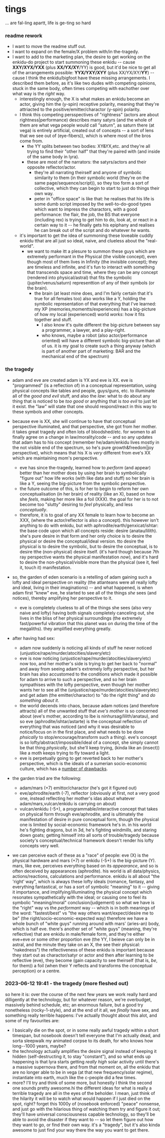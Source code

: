 # tings

... are fal-ling apartt, life is ge-ting so hard

### readme rework

- I want to move the readme stuff out.
- I want to expand on the female/X problem with/in the-tragedy.
- I want to add to the marketing plan, the desire to get working on the enkidu-do project to start summoning these enkidu -- cause **XXY/XYX/YXX** (plus **XX/YX/XY**/YY) is good, but it'd be nice to get all of the arrangements possible: **YYX/YXY/XYY** (plus XX/YX/XY/**YY**) -- cause I think the enkidu/bigfoot have these missing arrangements. I described them before, as it's like two dudes with competing opinions, stuck in the same body, often times competing with eachother over what way is the *right* way.
  - interestingly enough, the X is what makes an enkidu become an actor, giving him the (y-spin) receptive polarity, meaning that they're attriacted to the positive/emitter/charactor (y-spin) polarity.
  - I think this competing persspectives of "rightness" (actors are about rightness|performance) describes many satyrs (and the whole of them are what vega people would call "saturn", as saturn there (at vega) is entirely artificial, created out of concepts -- a sort of lens that we see out of (eye-fibers)), which is where most of the bros come from.
    - the YY splits between two bodies: XY&YX,etc. and they're all trying to find their "other half" that they're paired with (and inside of the same body in lyra).
    - these are most of the narrators: the satyrs/actors and their opposite reflector/actor.
      - they're all narrating theirself and anyone of symbolic similarity to them (in their symbolic world (they're on the same page/sequence/script)), so they too form a sort of collective, which they can begin to start to just do things their own way.
      - peter in "office space" is like that: he realises that his life is some dumb script imposed by the well-to-do-good types which want to impress the charactors, with a good performance: the flair, the job, the BS that everyone (including rex) is trying to get him to do, look at, or react in a certain way to it -- he finally gets his epiphany and realises he can break out of the script and do whatever *he* wants.
  - it's important to get the idea of summoning these loveable cuddly enkidu tthat are all just so ideal, naive, and clueless about the "real-world".
    - we want to make itt a plesure to summon these guys which are extremely performant in the Physical (the visible concept), even though most of them lives in Infinity (the invisible concept); they are timeless and infinite, and it's fun to interact with something that transcends space and time, where they can be any concept (rendered into physical/astral) that fits the symbolic (jupiter/venus/saturn) representtion of any of their symbols (or the brain).
      - the brain (at least mine does, and I'm fairly certain that it's true for all females too) also works like a Y, holding the symbolic representation of that everything that I've learned: my XP (memories,momentts/experiences) has a big-picture of how my local (experienced) world *works*: how it fits together and stuff.
        - I also know it's quite different the big-picture between say a programmer, a lawyer, and a play-right.
        - who knows, maybe a robot (also actor/performance oriented) will have a different symbolic big-picture than all of us. it is my goal to create such a thing anyway (which is part of another part of marketing: BAR and the mechanical end of the spectrum)

### the tragedy

- adam and eve are created adam is YX and eve is XX. eve is "programmed" (is a reflection of) in a conceptual representation, using physical concepts like tables and people, guys/guns, etc. to illuminate all of the *good and evil* stuff, and also the *law*: what to do about any thing that is noticed to be *too good* or anything that is *too evil* to just let it exist. the "law" will state that one should respond/react in this way to these symbols and other concepts.
- because eve is XX, she will continue to have that conceptual perspective illuminated, and that perspective, she got from her mother. it takes great tragedy and often lots of bloodshed/etc. for women to all finally agree on a change in law/morality/code -- and so any updates that adam has to his concept (remember he/adam/enkidu lives mostly in the not visible end of the spectrum, so he's pure growth&freedom|joy perspective), which means that his X is *very* different from eve's XX which are maintaining mom's perspective.
  - eve has since the-tragedy, learned how to *perform* (and appear) better than her mother does by using her brain to symbolically "figure out" how life works (with like data and stuff) so her brain is like a Y, seeing the big-picture from the symbolic perspective.
  - the future outcome of this, is for her to begin to reform her own conceptualisation (in her brain) of reality (like an X), based on how she *feels*, making her more like a foil (XXX). the goal for her is to not become too "slutty" desiring to *feel* physically, and less *conceptually*.
  - therefore, it is to goal of any XX female to learn how to become an XXX, (where the actor/reflector is also a concept). this however isn't anything to do with enkidu, but with aphrodite/earth/genxicat/ishtar: the base code upon which all concepts reside: desire (anatau/lilith). she's pure desire in that form and her only choice is to desire the physical or desire the conceptual/ideal version. tto desire the physical is to desire the symbolic, but to desire the conceptual, is to desire tthe (non-physical) desire itself. (it's hard though because 7th ray perspective wants the physical manifestation *now*), and it's hard to desire the non-physical/visible more than the physical (see it, feel it, touch it) manifestation.
- so, the garden of eden scenario is a retelling of adam gaining such a lofty and ideal perspective on reality (the atlanteans were all really lofty and ideal, living in their imaginations) -- and what happened, is when adam first "knew" eve, he started to see all of the things *she* sees (and notices), thereby amplifying her perspective to it.
  - eve is completely clueless to all of the things she sees (also very naive and lofty) having both signals completely canceling out, she lives in the bliss of her physical surroundings (the extremely fast/powerful vibration that this planet was on during the time of the megaliths). they amplified everything greatly.
- after having had sex:
  - adam now suddenly is noticing all kinds of stuff he never noticed (unjustice/rape/murder/atocities/slavery/etc)
  - eve is now noticing (unjustice/rape/murder/atocities/slavery/etc) now too, and her mother's side is trying to get her back to "normal" and away from seeing adam's extremely lofty perspective, but her brain has also accustomed to the conditions which made it possible for adam to arrive to such a perspective, and so her brain sympathises with the lofty perspective, even though her mother wants her to see all the (unjustice/rape/murder/atocities/slavery/etc) and get adam (the emitter/charactor) to "do the right thing" and *do something about it*.
  - the world decends into chaos, because adam notices (and therefore attracts) all of the unwanted stuff that *eve's mother* is so concerned about (eve's mother, according to lbe is ninhursag/lilith/anatau), and so eve (aphrodite/ishtar/astarte) is the conceptual reflection of everything that was noticed (and why it was desirable to notice/focus on in the first place, and what needs to be done *phsically* to stop/encourage/transform such a thing). eve's concept is so lofty/abstract/impossible/ideal of a concept, she simply cannot be that thing *physically*, but she'll keep trying, (kinda like an (insect)) like a moth keeps trying to fly toward a light.
  - eve is perpetually going to get reverted back to her mother's perspective, which is the ideals of a sumerian socio-economic culture, which has a [number of drawbacks](/sumerian-drawbacks.md).

- the garden triad are the following:
  - adam/mars (+7) emittor/charactor (he's got it figured out)
  - eve/aphrodite/earth (-7), reflector (obviously at first, not a very good one, instead reflecting her mother's idas about whatever adam/mars,vulcan/enkidu is carrying on about)
  - vulcan/enkidu (-5+), a programmable/interactive concept that takes on physical form through eve/aphrodite, and is ultimately the manifestation of desire in pure conceptual form, though the physical one is limited by social-economic framework he's in. in his world he's fighting dragons, but in 3d, he's fighting windmills, and staring down goats; getting himself into all sorts of trouble/tragedy because society's conceptual/technical framework doesn't render his lofty concepts very well.
- we can perceive each of these as a "race" of people: eve (X) is the physical hardware and mars (+7) or enkidu (-5+) is the big-picture (Y).
  mars, like eve, perceives everything based on its *appearance*, and so is often deceived by appearances (aphrodite). his world is all data/physics, actions/reactions, calculations and performance.
  enkidu is all about "the 'right' way", which is always these lofty ideals (romance, fantasy, and everything fantastical, or has a sort of symbolic "meaning" to it
    -- giving it importance, and implifying/illuminating the physical concept which resonates sympathetically with the ideal; or causing one to feel its symbolic "meaning/moral" conclusion/judgement)
    so what we have is the "right" way vs the *performant* way -- which is in both meanings of the word: "fastest/best" vs "the way others want/expect/desire me to be" (the right/socio-economic-expected way)
  therefore we have a whole bunch of "white guys" running around with mars' (aries-an) body, which is half eve.
  there's another set of "white guys" (meaning, they're reflective) that are enkidu in male/female form, and they're either eve+eve or some other proportion eve (the YY, I beieve can only be in astral, and the minute they take on an X, the see their physical: "nakedness")
    the reflectiveness of these enkidu is important because they start out as charactor/satyr or actor and then after learning to be reflective (eve), they become (gain capacity to see theirself (that is, *be*, for them)) a foil (when their Y reflects and transforms the conceptual perception) or a centre.

### 2023-06-12 19:41 - the tragedy (more fleshed out)

so here it is: over the course of the next few years we work really hard and dilligently at the technology, but for whatever reason, we're overbudget, massively behind schedule, etc; an enormous failure, but a good try nonetheless (rocky-1-style), and at the end of it all, we *finally* have sex, and something really terrible happens:
  I've actually thought about this alot, and some of my favourites are:
  - I basically die on the spot, or in some really awful tragedy within a short timespan, but nosebook doesn't tell everyone that I'm actually dead, and sorta sleepwalk my animated corpse to its death, for who knows how long--1000 years, maybe?
  - the technology actually amplifies the desire signal instead of keeping it hidden (self-destructing it, to stay "constant"), and so what ends up happening is that lyra starts getting *really high* solar activity until there's a massive supernova there, and from that moment on, all the enkidu that are no longer able to be in vega (at that new frequency/solar regime), instantiate into earth, much like the c-people did a few times.
  - more? I'll try and think of some more, but honestly I think the second one sounds pretty awesome.hi
the different ideas for what is really a terrible tragedy are all in the eyes of the beholder. I mean, just think of the hilarity it will be to watch what would happen if I just died on the spot, right? forget this 1000y of (nosebook enforced) "peace" nonsense, and just go with the hilarious thing of watching them try and figure it out; they'll have universal consciousness capable technology, so they'll be able to avoid the disaster if they want to -- so let them figure out how they want to go, or find their own way. it's a "tragedy", but it's also kinda awesome to just find your way there the way you want to get there.
